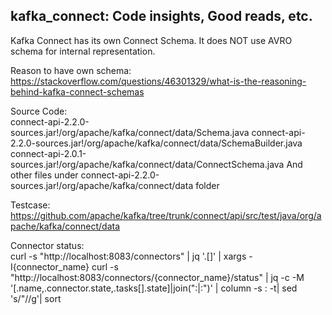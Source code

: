 ## kafka_connect: Code insights, Good reads, etc.</br>
Kafka Connect has its own Connect Schema. It does NOT use AVRO schema for internal representation.

Reason to have own schema:</br>
https://stackoverflow.com/questions/46301329/what-is-the-reasoning-behind-kafka-connect-schemas

Source Code:</br>
connect-api-2.2.0-sources.jar!/org/apache/kafka/connect/data/Schema.java
connect-api-2.2.0-sources.jar!/org/apache/kafka/connect/data/SchemaBuilder.java
connect-api-2.0.1-sources.jar!/org/apache/kafka/connect/data/ConnectSchema.java
And other files under connect-api-2.2.0-sources.jar!/org/apache/kafka/connect/data folder

Testcase:</br>
https://github.com/apache/kafka/tree/trunk/connect/api/src/test/java/org/apache/kafka/connect/data


Connector status:</br>
curl -s "http://localhost:8083/connectors" | jq '.[]' | xargs -I{connector_name} curl -s "http://localhost:8083/connectors/{connector_name}/status" | jq -c -M '[.name,.connector.state,.tasks[].state]|join(":|:")' | column -s : -t| sed 's/\"//g'| sort
